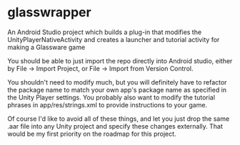 # glasswrapper
An Android Studio project which builds a plug-in that modifies the UnityPlayerNativeActivity and creates a launcher and tutorial activity for making a Glassware game

You should be able to just import the repo directly into Android studio, either by File -> Import Project, or File -> Import from Version Control.

You shouldn't need to modify much, but you will definitely have to refactor the package name to match your own app's package name as specified in the Unity Player settings.  You probably also want to modify the tutorial phrases in app/res/strings.xml to provide instructions to your game.

Of course I'd like to avoid all of these things, and let you just drop the same .aar file into any Unity project and specify these changes externally. That would be my first priority on the roadmap for this project.
